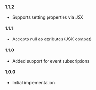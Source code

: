 #### 1.1.2

 - Supports setting properties via JSX

#### 1.1.1

 - Accepts null as attributes (JSX compat)

#### 1.1.0

 - Added support for event subscriptions

#### 1.0.0

 - Initial implementation

